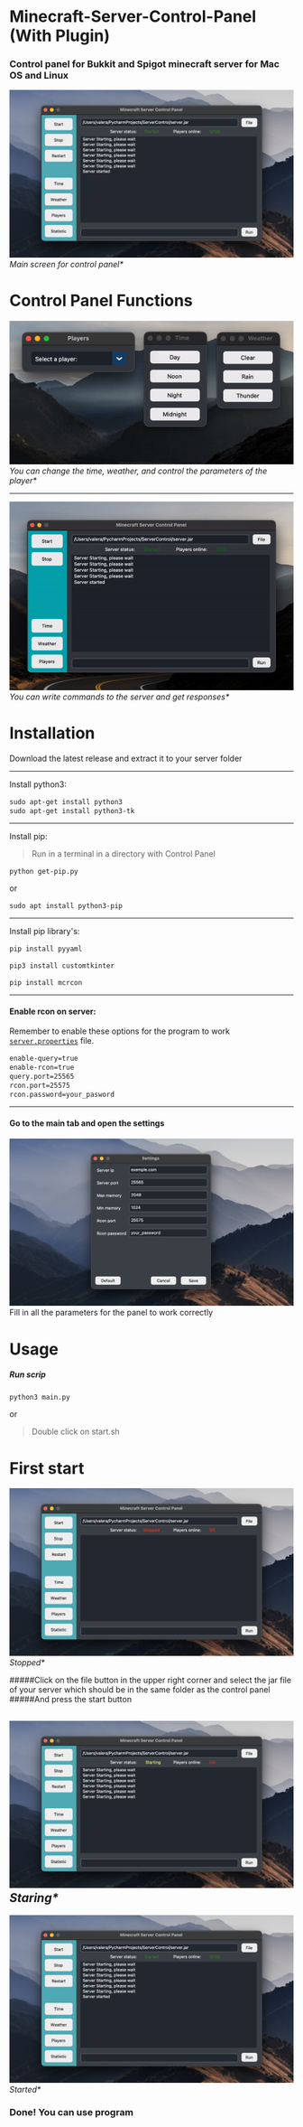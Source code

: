 # Minecraft-Server-Control-Panel  (With Plugin) 
### Control panel for Bukkit and Spigot minecraft server for Mac OS and Linux
![](documentation_images/started_screen.png)<br />
_Main screen for control panel*_

# Control Panel Functions
![](documentation_images/functions.gif)<br />
_You can change the time, weather, and control the parameters of the player*_

---
![](documentation_images/command.gif)<br />
_You can write commands to the server and get responses*_
# Installation

Download the latest release and extract it to your server folder

---
Install python3:
```
sudo apt-get install python3
sudo apt-get install python3-tk
```
---
Install pip:
>Run in a terminal in a directory with Control Panel 
```
python get-pip.py
```
or
```
sudo apt install python3-pip
```
---
Install pip library's:
```
pip install pyyaml
```
```
pip3 install customtkinter
```
```
pip install mcrcon
```
---
#### Enable rcon on server:
Remember to enable these options for the program to work [```server.properties```](https://minecraft.gamepedia.com/Server.properties) file.
```
enable-query=true
enable-rcon=true
query.port=25565
rcon.port=25575
rcon.password=your_pasword
```
---
#### Go to the main tab and open the settings<br />
![](documentation_images/settings_screen.png)
Fill in all the parameters for the panel to work correctly<br />

# Usage
##### Run scrip
```
python3 main.py 
```
or
>Double click on start.sh
# First start

![](documentation_images/stopped_screen.png)<br />
_Stopped*_

#####Click on the file button in the upper right corner and select the jar file of your server which should be in the same folder as the control panel<br />
#####And press the start button<br />

![](documentation_images/starting_screen.png)<br />
_Staring*_
---
![](documentation_images/started_screen.png)<br />
_Started*_

### Done! You can use program 


